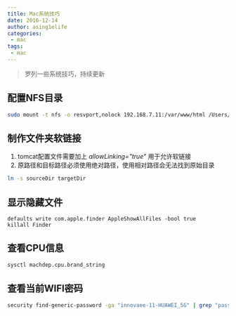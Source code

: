 ```yaml
---
title: Mac系统技巧
date: 2016-12-14
author: asing1elife
categories:
 - mac
tags:
 - mac
---
```

> 罗列一些系统技巧，持续更新  
 
## 配置NFS目录
```sh
sudo mount -t nfs -o resvport,nolock 192.168.7.11:/var/www/html /Users/ThkcDo/Documents/innovaee/projects/nfs
```

## 制作文件夹软链接
1. tomcat配置文件需要加上 *allowLinking="true"* 用于允许软链接
2. 原路径和目标路径必须使用绝对路径，使用相对路径会无法找到原始目录

```sh
ln -s sourceDir targetDir
```

## 显示隐藏文件
```
defaults write com.apple.finder AppleShowAllFiles -bool true
killall Finder
```

## 查看CPU信息
```sh
sysctl machdep.cpu.brand_string
```

## 查看当前WIFI密码
```sh
security find-generic-password -ga "innovaee-11-HUAWEI_5G" | grep "password:"
```
